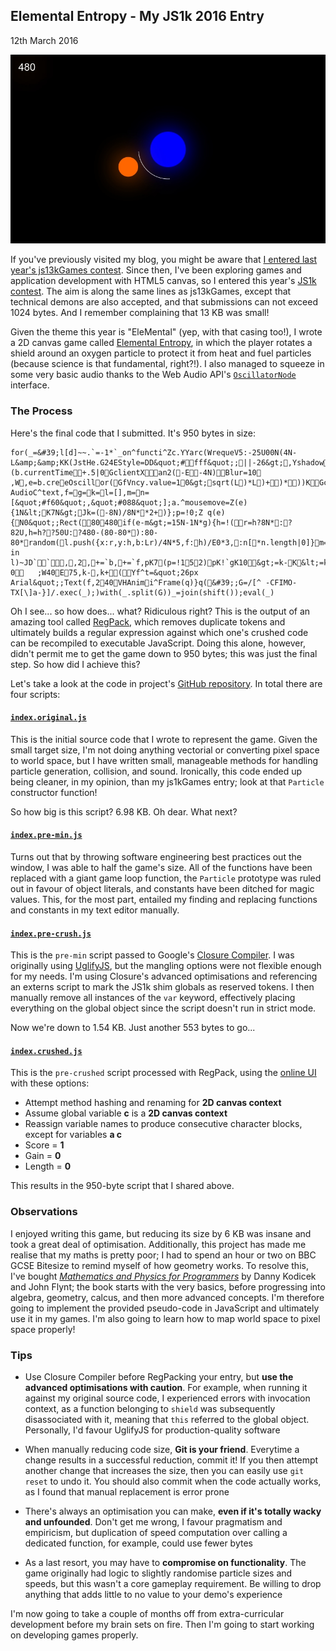 ## Elemental Entropy - My JS1k 2016 Entry

<time datetime="2016-03-12">12th March 2016</time>

<img src="https://raw.githubusercontent.com/jamesseanwright/elemental-entropy/master/screenshot.jpeg" alt="Time Worm! Screenshot" class="blog-post__image--primary" />

If you've previously visited my blog, you might be aware that [I entered last year's js13kGames contest](/blog/1442177-time-worm-js13kgames-entry). Since then, I've been exploring games and application development with HTML5 canvas, so I entered this year's [JS1k contest](http://js1k.com/2016-elemental/). The aim is along the same lines as js13kGames, except that technical demons are also accepted, and that submissions can not exceed 1024 bytes. And I remember complaining that 13 KB was small!

Given the theme this year is "EleMental" (yep, with that casing too!), I wrote a 2D canvas game called [Elemental Entropy](http://js1k.com/2016-elemental/demo/2511), in which the player rotates a shield around an oxygen particle to protect it from heat and fuel particles (because science is that fundamental, right?!). I also managed to squeeze in some very basic audio thanks to the Web Audio API's [`OscillatorNode`](https://developer.mozilla.org/en-US/docs/Web/API/OscillatorNode) interface.


### The Process

Here's the final code that I submitted. It's 950 bytes in size:

```
for(_=&#39;l[d]~~.`=-1*`_on^functi^Zc.YYarc(WrequeV5:-25U00N(4N-L&amp;&amp;KK(JstHe.G24EStyle=DD&quot;#fff&quot;;||-26&gt;,YshadowColor=atMh.PI/4`y`x),random());(E0-YHrokefill0,Y5,2*()YbeginPh()	(b.currentTime+.5|0GclientXan2(-E-4N)Blur=10	,W,e=b.creeOscillor(GfVncy.value=10&gt;sqrt(L)*L)+)*))KGc^nect(b.deHini^GHartGHop+b=new AudioC^text,f=g=k=l=[],m=n=[&quot;#f60&quot;,&quot;#088&quot;];a.^mousemove=Z(e){1N&lt;K7N&gt;Jk=(-8N)/8N**2+)};p=!0;Z q(e){N0&quot;;Rect(80480if(e-m&gt;=15N-1N*g){h=!(r=h?8N*:?82U,h=h??50U:?480-(80-80*):80-80*random(l.push({x:r,y:h,b:Lr)/4N*5,f:h)/E0*3,:n[*n.length|0]}m=e}pJNf&quot;&quot;#Nf&quot;40E4for(d in l)~JD``,,2,+=`b,+=`f,pK7(p=!152)pK!`gK10&gt;=k-K&lt;=k+J`g=!`b_b,`f_f,f+=10===f%1NKg++9.1)826&lt;||506&lt;)J~=void 0	;W40E75,k-,k+(Yf^t=&quot;26px Arial&quot;;Text(f,240VHAnimi^Frame(q)}q(&#39;;G=/[^ -CFIMO-TX[\]a-}]/.exec(_);)with(_.split(G))_=join(shift());eval(_)
```

Oh I see... so how does... what? Ridiculous right? This is the output of an amazing tool called [RegPack](https://github.com/Siorki/RegPack), which removes duplicate tokens and ultimately builds a regular expression against which one's crushed code can be recompiled to executable JavaScript. Doing this alone, however, didn't permit me to get the game down to 950 bytes; this was just the final step. So how did I achieve this?

Let's take a look at the code in project's [GitHub repository](https://github.com/jamesseanwright/elemental-entropy). In total there are four scripts:


#### [`index.original.js`](https://github.com/jamesseanwright/elemental-entropy/blob/master/index.original.js)

This is the initial source code that I wrote to represent the game. Given the small target size, I'm not doing anything vectorial or converting pixel space to world space, but I have written small, manageable methods for handling particle generation, collision, and sound. Ironically, this code ended up being cleaner, in my opinion, than my js1kGames entry; look at that `Particle` constructor function!

So how big is this script? 6.98 KB. Oh dear. What next?


#### [`index.pre-min.js`](https://github.com/jamesseanwright/elemental-entropy/blob/master/index.pre-min.js)

Turns out that by throwing software engineering best practices out the window, I was able to half the game's size. All of the functions have been replaced with a giant game loop function, the `Particle` prototype was ruled out in favour of object literals, and constants have been ditched for magic values. This, for the most part, entailed my finding and replacing functions and constants in my text editor manually.


#### [`index.pre-crush.js`](https://github.com/jamesseanwright/elemental-entropy/blob/master/index.pre-crush.js)

This is the `pre-min` script passed to Google's [Closure Compiler](https://developers.google.com/closure/compiler/). I was originally using [UglifyJS](https://github.com/mishoo/UglifyJS2), but the mangling options were not flexible enough for my needs. I'm using Closure's advanced optimisations and referencing an externs script to mark the JS1k shim globals as reserved tokens. I then manually remove all instances of the `var` keyword, effectively placing everything on the global object since the script doesn't run in strict mode. 

Now we're down to 1.54 KB. Just another 553 bytes to go...


#### [`index.crushed.js`](https://github.com/jamesseanwright/elemental-entropy/blob/master/index.crushed.js)

This is the `pre-crushed` script processed with RegPack, using the [online UI](http://siorki.github.io/regPack.html) with these options:

* Attempt method hashing and renaming for **2D canvas context**
* Assume global variable **c** is a **2D canvas context**
* Reassign variable names to produce consecutive character blocks, except for variables **a c**
* Score = **1**
* Gain = **0**
* Length = **0**

This results in the 950-byte script that I shared above.


### Observations

I enjoyed writing this game, but reducing its size by 6 KB was insane and took a great deal of optimisation. Additionally, this project has made me realise that my maths is pretty poor; I had to spend an hour or two on BBC GCSE Bitesize to remind myself of how geometry works. To resolve this, I've bought [_Mathematics and Physics for Programmers_](http://www.amazon.co.uk/dp/1435457331/ref=pd_lpo_sbs_dp_ss_1/276-7648159-2263306?pf_rd_m=A3P5ROKL5A1OLE&pf_rd_s=lpo-top-stripe&pf_rd_r=034RWHHR2HSATR1BB4SS&pf_rd_t=201&pf_rd_p=569136327&pf_rd_i=1584503300) by Danny Kodicek and John Flynt; the book starts with the very basics, before progressing into algebra, geometry, calcus, and then more advanced concepts. I'm therefore going to implement the provided pseudo-code in JavaScript and ultimately use it in my games. I'm also going to learn how to map world space to pixel space properly!


### Tips

* Use Closure Compiler before RegPacking your entry, but **use the advanced optimisations with caution**. For example, when running it against my original source code, I experienced errors with invocation context, as a function belonging to `shield` was subsequently disassociated with it, meaning that `this` referred to the global object. Personally, I'd favour UglifyJS for production-quality software

* When manually reducing code size, **Git is your friend**. Everytime a change results in a successful reduction, commit it! If you then attempt another change that increases the size, then you can easily use `git reset` to undo it. You should also commit when the code actually works, as I found that manual replacement is error prone

* There's always an optimisation you can make, **even if it's totally wacky and unfounded**. Don't get me wrong, I favour pragmatism and empiricism, but duplication of speed computation over calling a dedicated function, for example, could use fewer bytes

* As a last resort, you may have to **compromise on functionality**. The game originally had logic to slightly randomise particle sizes and speeds, but this wasn't a core gameplay requirement. Be willing to drop anything that adds little to no value to your demo's experience

I'm now going to take a couple of months off from extra-curricular development before my brain sets on fire. Then I'm going to start working on developing games properly.